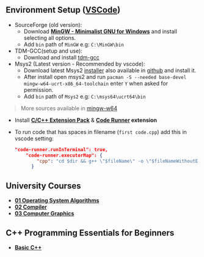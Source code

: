## Environment Setup ([VSCode](https://code.visualstudio.com/))

- SourceForge (old version):
    - Download **[MinGW - Minimalist GNU for Windows](https://sourceforge.net/projects/mingw/)** and install selecting all options.
    - Add `bin` path of `MinGW` e.g: `C:\MinGW\bin`
- TDM-GCC(setup and use):
    - Download and install [tdm-gcc](https://jmeubank.github.io/tdm-gcc/)
- Msys2 (Latest version - Recommended by vscode):
    - Download latest Msys2 [installer](https://www.msys2.org/#installation) also available in [github](https://github.com/msys2/msys2-installer/releases) and install it.
    - After install open msys2 and run `pacman -S --needed base-devel mingw-w64-ucrt-x86_64-toolchain` enter `Y` when asked for permission.
    - Add `bin` path of `Msys2` e.g: `C:\msys64\ucrt64\bin`

> More sources available in [mingw-w64](https://www.mingw-w64.org/)
> 
- Install **[C/C++ Extension Pack](https://marketplace.visualstudio.com/items?itemName=ms-vscode.cpptools-extension-pack)** & **[Code Runner](https://marketplace.visualstudio.com/items?itemName=formulahendry.code-runner) extension**
- To run code that has spaces in filename (`first code.cpp`) add this in vscode setting:
    
    ```json
    "code-runner.runInTerminal": true,
        "code-runner.executorMap": {
            "cpp": "cd $dir && g++ \"$fileName\" -o \"$fileNameWithoutExt\" && \"./$fileNameWithoutExt\""
          }
    ```

## University Courses

- **[01 Operating System Algorithms](https://github.com/aatansen/Deep-Dive-in-CPP/tree/main/00%20C%2B%2B%20University%20Courses/01%20Operating%20System%20Algorithms)**
- **[02 Compiler](https://github.com/aatansen/Deep-Dive-in-CPP/tree/main/00%20C%2B%2B%20University%20Courses/02%20Compiler)**
- **[03 Computer Graphics](https://github.com/aatansen/Deep-Dive-in-CPP/tree/main/00%20C%2B%2B%20University%20Courses/03%20Computer%20Graphics)**

## C++ Programming Essentials for Beginners

- **[Basic C++](https://github.com/aatansen/Deep-Dive-in-CPP/tree/main/01%20C%2B%2B%20Programming%20Essentials%20for%20Beginners)**